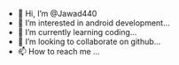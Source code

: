- 👋 Hi, I’m @Jawad440
- 👀 I’m interested in android development...
- 🌱 I’m currently learning coding...
- 💞️ I’m looking to collaborate on github...
- 📫 How to reach me ...

<!---
Jawad440/Jawad440 is a ✨ special ✨ repository because its `README.md` (this file) appears on your GitHub profile.
You can click the Preview link to take a look at your changes.
--->
